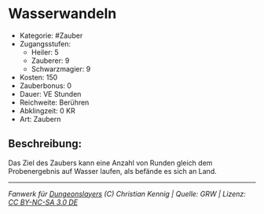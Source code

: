 # Wasserwandeln

- Kategorie: #Zauber
- Zugangsstufen:
  - Heiler: 5
  - Zauberer: 9
  - Schwarzmagier: 9
- Kosten: 150
- Zauberbonus: 0
- Dauer: VE Stunden
- Reichweite: Berühren
- Abklingzeit: 0 KR
- Art: Zaubern

## Beschreibung:

Das Ziel des Zaubers kann eine Anzahl von Runden gleich dem Probenergebnis auf Wasser laufen, als befände es sich an Land.

---

_Fanwerk für [Dungeonslayers](https://www.dungeonslayers.net/) (C) Christian Kennig | Quelle: GRW | Lizenz: [CC BY-NC-SA 3.0 DE](https://creativecommons.org/licenses/by-nc-sa/3.0/de/)_
